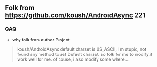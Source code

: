 ## Folk from https://github.com/koush/AndroidAsync 221

### QAQ

* why folk from author Project

>koush/AndroidAsync default charset is US_ASCII, I m stupid, not found any method to set Default charset.
 so folk for me to modify.it work well for me.
 of couse, i also modify some where....
